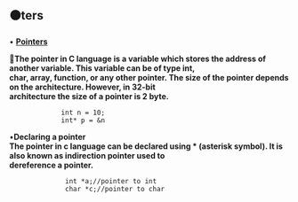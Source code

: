 ⚫ters  
----------------------------------------------------------------------------------------------------------------------------

•  [**Pointers**](https://www.tutorialspoint.com/cprogramming/c_pointers.htm)  
 
 **🔑The pointer in C language is a variable which stores the address of another variable. This variable can be of type int,                    
 char, array, function, or any other pointer. The size of the pointer depends on the architecture. However, in 32-bit                      
 architecture the size of a pointer is 2 byte.**                                                      
 
                 int n = 10;                         
                 int* p = &n                    
 •**Declaring a pointer**                                    
**The pointer in c language can be declared using * (asterisk symbol). It is also known as indirection pointer used to               
 dereference a pointer.**                
 
                  int *a;//pointer to int                       
                  char *c;//pointer to char                         
                  
  




